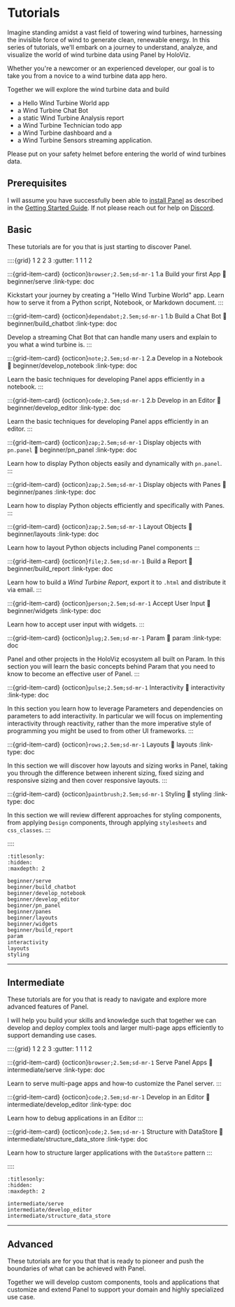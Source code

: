 # Tutorials

Imagine standing amidst a vast field of towering wind turbines, harnessing the invisible force of wind to generate clean, renewable energy. In this series of tutorials, we'll embark on a journey to understand, analyze, and visualize the world of wind turbine data using Panel by HoloViz.

Whether you're a newcomer or an experienced developer, our goal is to take you from a novice to a wind turbine data app hero.

Together we will explore the wind turbine data and build

- a Hello Wind Turbine World app
- a Wind Turbine Chat Bot
- a static Wind Turbine Analysis report
- a Wind Turbine Technician todo app
- a Wind Turbine dashboard and a
- a Wind Turbine Sensors streaming application.

Please put on your safety helmet before entering the world of wind turbines data.

## Prerequisites

I will assume you have successfully been able to [install Panel](../getting_started/installation.md) as described in the [Getting Started Guide](../getting_started/index.md). If not please reach out for help on [Discord](https://discord.gg/rb6gPXbdAr).

## Basic

These tutorials are for you that is just starting to discover Panel.

::::{grid} 1 2 2 3
:gutter: 1 1 1 2

:::{grid-item-card} {octicon}`browser;2.5em;sd-mr-1` 1.a Build your first App
:link: beginner/serve
:link-type: doc

Kickstart your journey by creating a "Hello Wind Turbine World" app. Learn how to serve it from a Python script, Notebook, or Markdown document.
:::

:::{grid-item-card} {octicon}`dependabot;2.5em;sd-mr-1` 1.b Build a Chat Bot
:link: beginner/build_chatbot
:link-type: doc

Develop a streaming Chat Bot that can handle many users and explain to you what a wind turbine is.
:::

:::{grid-item-card} {octicon}`note;2.5em;sd-mr-1` 2.a Develop in a Notebook
:link: beginner/develop_notebook
:link-type: doc

Learn the basic techniques for developing Panel apps efficiently in a notebook.
:::

:::{grid-item-card} {octicon}`code;2.5em;sd-mr-1` 2.b Develop in an Editor
:link: beginner/develop_editor
:link-type: doc

Learn the basic techniques for developing Panel apps efficiently in an editor.
:::

:::{grid-item-card} {octicon}`zap;2.5em;sd-mr-1` Display objects with `pn.panel`
:link: beginner/pn_panel
:link-type: doc

Learn how to display Python objects easily and dynamically with `pn.panel`.
:::

:::{grid-item-card} {octicon}`zap;2.5em;sd-mr-1` Display objects with Panes
:link: beginner/panes
:link-type: doc

Learn how to display Python objects efficiently and specifically with Panes.
:::

:::{grid-item-card} {octicon}`zap;2.5em;sd-mr-1` Layout Objects
:link: beginner/layouts
:link-type: doc

Learn how to layout Python objects including Panel components
:::

:::{grid-item-card} {octicon}`file;2.5em;sd-mr-1` Build a Report
:link: beginner/build_report
:link-type: doc

Learn how to build a *Wind Turbine Report*, export it to `.html` and distribute it via email.
:::

:::{grid-item-card} {octicon}`person;2.5em;sd-mr-1` Accept User Input
:link: beginner/widgets
:link-type: doc

Learn how to accept user input with widgets.
:::

:::{grid-item-card} {octicon}`plug;2.5em;sd-mr-1` Param
:link: param
:link-type: doc

Panel and other projects in the HoloViz ecosystem all built on Param. In this section you will learn the basic concepts behind Param that you need to know to become an effective user of Panel.
:::

:::{grid-item-card} {octicon}`pulse;2.5em;sd-mr-1` Interactivity
:link: interactivity
:link-type: doc

In this section you learn how to leverage Parameters and dependencies on parameters to add interactivity. In particular we will focus on implementing interactivity through reactivity, rather than the more imperative style of programming you might be used to from other UI frameworks.
:::

:::{grid-item-card} {octicon}`rows;2.5em;sd-mr-1` Layouts
:link: layouts
:link-type: doc

In this section we will discover how layouts and sizing works in Panel, taking you through the difference between inherent sizing, fixed sizing and responsive sizing and then cover responsive layouts.
:::

:::{grid-item-card} {octicon}`paintbrush;2.5em;sd-mr-1` Styling
:link: styling
:link-type: doc

In this section we will review different approaches for styling components, from applying `Design` components, through applying `stylesheets` and `css_classes`.
:::

::::

```{toctree}
:titlesonly:
:hidden:
:maxdepth: 2

beginner/serve
beginner/build_chatbot
beginner/develop_notebook
beginner/develop_editor
beginner/pn_panel
beginner/panes
beginner/layouts
beginner/widgets
beginner/build_report
param
interactivity
layouts
styling
```

---

## Intermediate

These tutorials are for you that is ready to navigate and explore more advanced features of Panel.

I will help you build your skills and knowledge such that together we can develop and deploy complex tools and larger multi-page apps efficiently to support demanding use cases.

::::{grid} 1 2 2 3
:gutter: 1 1 1 2

:::{grid-item-card} {octicon}`browser;2.5em;sd-mr-1` Serve Panel Apps
:link: intermediate/serve
:link-type: doc

Learn to serve multi-page apps and how-to customize the Panel server.
:::

:::{grid-item-card} {octicon}`code;2.5em;sd-mr-1` Develop in an Editor
:link: intermediate/develop_editor
:link-type: doc

Learn how to debug applications in an Editor
:::

:::{grid-item-card} {octicon}`code;2.5em;sd-mr-1` Structure with DataStore
:link: intermediate/structure_data_store
:link-type: doc

Learn how to structure larger applications with the `DataStore` pattern
:::

::::

```{toctree}
:titlesonly:
:hidden:
:maxdepth: 2

intermediate/serve
intermediate/develop_editor
intermediate/structure_data_store
```

---

## Advanced

These tutorials are for you that that is ready to pioneer and push the boundaries of what can be achieved with Panel.

Together we will develop custom components, tools and applications that customize and extend Panel to support your domain and highly specialized use case.
